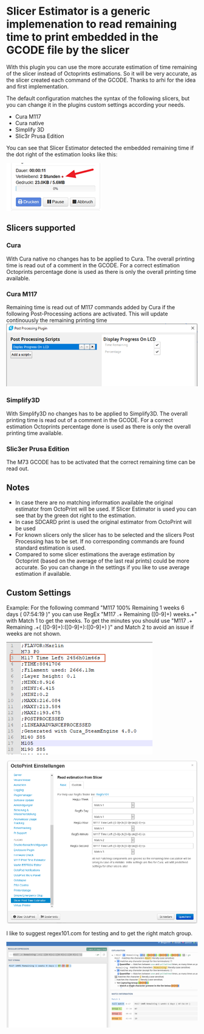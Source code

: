# Slicer Estimator is a generic implemenation to read remaining time to print embedded in the GCODE file by the slicer
With this plugin you can use the more accurate estimation of time remaining of the slicer instead of Octoprints estimations. So it will be very accurate, as the slicer created each command of the GCODE. Thanks to arhi for the idea and first implementation.

The default configuration matches the syntax of the following slicers, but you can change it in the plugins custom settings according your needs.

* Cura M117
* Cura native
* Simplify 3D
* Slic3r Prusa Edition


You can see that Slicer Estimator detected the embedded remaining time if the dot right of the estimation looks like this:

![](images/OctoPrint-estimator_dot.png)

## Slicers supported

### Cura
With Cura native no changes has to be applied to Cura. The overall printing time is read out of a comment in the GCODE. For a correct estimation Octoprints percentage done is used as there is only the overall printing time available.
### Cura M117
Remaining time is read out of M117 commands added by Cura if the following Post-Processing actions are activated. This will update continouusly the remaining printing time
![](images/Cura.png)

### Simplify3D
With Simplify3D no changes has to be applied to Simplify3D. The overall printing time is read out of a comment in the GCODE. For a correct estimation Octoprints percentage done is used as there is only the overall printing time available.

### Slic3er Prusa Edition
The M73 GCODE has to be activated that the correct remaining time can be read out.

## Notes
 * In case there are no matching information available the original estimator from OctoPrint will be used. If Slicer Estimator is used you can see that by the green dot right to the estimation.
 * In case SDCARD print is used the original estimator from OctoPrint will be used
 * For known slicers only the slicer has to be selected and the slicers Post Processing has to be set. If no corresponding commands are found standard estimation is used.
 * Compared to some slicer estimations the average estimation by Octoprint (based on the average of the last real prints) could be more accurate. So you can change in the settings if you like to use average estimation if available.

## Custom Settings
Example: For the following command "M117 100% Remaining 1 weeks 6 days ( 07:54:19 )" you can use RegEx "M117 .+ Remaining ([0-9]+) weeks.+" with Match 1 to get the weeks. To get the minutes you should use "M117 .+ Remaining .+\( ([0-9]+):([0-9]+):([0-9]+) \)" and Match 2 to avoid an issue if weeks are not shown. 

 
![](images/Gcode.png)

![](images/Settings_Custom.png)

I like to suggest regex101.com for testing and to get the right match group.

![](images/RegEx.png)
